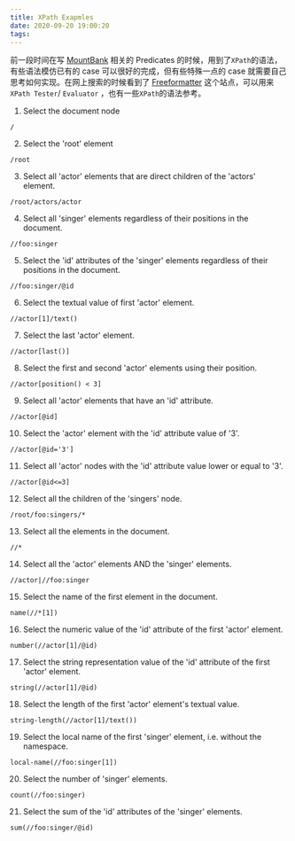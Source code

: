 ```yaml
---
title: XPath Exapmles
date: 2020-09-20 19:00:20
tags:
---
```


前一段时间在写 [MountBank](http://www.mbtest.org/) 相关的 Predicates 的时候，用到了`XPath`的语法，有些语法模仿已有的 case 可以很好的完成，但有些特殊一点的 case 就需要自己思考如何实现。在网上搜索的时候看到了 [Freeformatter](https://www.freeformatter.com/xpath-tester.html#ad-output) 这个站点，可以用来 `XPath Tester`/ `Evaluator` ，也有一些`XPath`的语法参考。

<!--more-->

1. Select the document node
```XPath
/
```

2. Select the 'root' element
```XPath
/root
```

3. Select all 'actor' elements that are direct children of the 'actors' element.
```XPath
/root/actors/actor
```

4. Select all 'singer' elements regardless of their positions in the document.
```XPath
//foo:singer
```

5. Select the 'id' attributes of the 'singer' elements regardless of their positions in the document.
```XPath
//foo:singer/@id
```

6. Select the textual value of first 'actor' element.
```XPath
//actor[1]/text()
```

7. Select the last 'actor' element.
```XPath
//actor[last()]
```

8. Select the first and second 'actor' elements using their position.
```XPath
//actor[position() < 3]
```

9. Select all 'actor' elements that have an 'id' attribute.
```XPath
//actor[@id]
```

10. Select the 'actor' element with the 'id' attribute value of '3'.
```XPath
//actor[@id='3']
```

11. Select all 'actor' nodes with the 'id' attribute value lower or equal to '3'.
```XPath
//actor[@id<=3]
```

12. Select all the children of the 'singers' node.
```XPath
/root/foo:singers/*
```

13. Select all the elements in the document.
```XPath
//*
```

14. Select all the 'actor' elements AND the 'singer' elements.
```XPath
//actor|//foo:singer
```

15. Select the name of the first element in the document.
```XPath
name(//*[1])
```

16. Select the numeric value of the 'id' attribute of the first 'actor' element.
```XPath
number(//actor[1]/@id)
```

17. Select the string representation value of the 'id' attribute of the first 'actor' element.
```XPath
string(//actor[1]/@id)
```

18. Select the length of the first 'actor' element's textual value.
```XPath
string-length(//actor[1]/text())
```

19. Select the local name of the first 'singer' element, i.e. without the namespace.
```XPath
local-name(//foo:singer[1])
```

20. Select the number of 'singer' elements.
```XPath
count(//foo:singer)
```

21. Select the sum of the 'id' attributes of the 'singer' elements.
```XPath
sum(//foo:singer/@id)
```